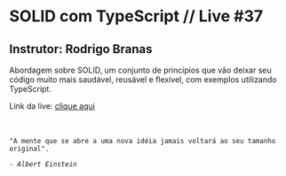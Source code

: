 # SOLID com TypeScript // Live #37

## Instrutor: Rodrigo Branas

Abordagem sobre SOLID, um conjunto de princípios que vão deixar seu código muito mais saudável, reusável e flexível, com exemplos utilizando TypeScript.

Link da live: [clique aqui](https://www.youtube.com/watch?v=899Qa6sQcRc&t=1370s&ab_channel=RodrigoBranas)

<br/>
<br/>
<code>"A mente que se abre a uma nova idéia jamais voltará ao seu tamanho original". <br/><br/><i>- Albert Einstein</i></code>
